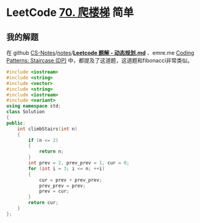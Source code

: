 # LeetCode [70. 爬楼梯](https://leetcode-cn.com/problems/climbing-stairs/) 简单



## 我的解题

在 github [CS-Notes](https://github.com/CyC2018/CS-Notes)/[notes](https://github.com/CyC2018/CS-Notes/tree/master/notes)/[**Leetcode 题解 - 动态规划.md**](https://github.com/CyC2018/CS-Notes/blob/master/notes/Leetcode%20%E9%A2%98%E8%A7%A3%20-%20%E5%8A%A8%E6%80%81%E8%A7%84%E5%88%92.md#%E6%96%90%E6%B3%A2%E9%82%A3%E5%A5%91%E6%95%B0%E5%88%97) 、emre.me [Coding Patterns: Staircase (DP)](https://emre.me/coding-patterns/staircase/) 中，都提及了这道题，这道题和fibonacci非常类似。



```C++
#include <iostream>
#include <string>
#include <vector>
#include <string>
#include <iostream>
#include <variant>
using namespace std;
class Solution
{
public:
    int climbStairs(int n)
    {
        if (n <= 2)
        {
            return n;
        }
        int prev = 2, prev_prev = 1, cur = 0;
        for (int i = 3; i <= n; ++i)
        {
            cur = prev + prev_prev;
            prev_prev = prev;
            prev = cur;
        }
        return cur;
    }
};
```

